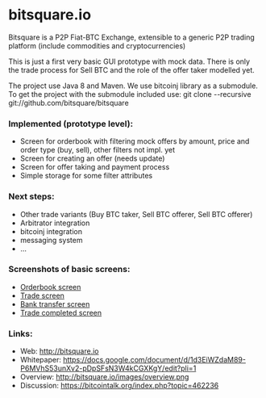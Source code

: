 # bitsquare.io

Bitsquare is a P2P Fiat-BTC Exchange, extensible to a generic P2P trading platform (include commodities and
cryptocurrencies)

This is just a first very basic GUI prototype with mock data.
There is only the trade process for Sell BTC and the role of the offer taker modelled yet.

The project use Java 8 and Maven.
We use bitcoinj library as a submodule.
To get the project with the submodule included use: git clone --recursive git://github.com/bitsquare/bitsquare

### Implemented (prototype level):
* Screen for orderbook with filtering mock offers by amount, price and order type (buy, sell), other filters not impl. yet
* Screen for creating an offer (needs update)
* Screen for offer taking and payment process
* Simple storage for some filter attributes


### Next steps:
* Other trade variants (Buy BTC taker, Sell BTC offerer, Sell BTC offerer)
* Arbitrator integration
* bitcoinj integration
* messaging system
* ...


### Screenshots of basic screens:
* [Orderbook screen](https://github.com/bitsquare/bitsquare/tree/master/screenshots/orderbook.png)
* [Trade screen](https://github.com/bitsquare/bitsquare/tree/master/screenshots/trade.png)
* [Bank transfer screen](https://github.com/bitsquare/bitsquare/tree/master/screenshots/bank_transfer.png)
* [Trade completed screen](https://github.com/bitsquare/bitsquare/tree/master/screenshots/completed.png)


### Links:
* Web: http://bitsquare.io
* Whitepaper: https://docs.google.com/document/d/1d3EiWZdaM89-P6MVhS53unXv2-pDpSFsN3W4kCGXKgY/edit?pli=1
* Overview: http://bitsquare.io/images/overview.png
* Discussion: https://bitcointalk.org/index.php?topic=462236

